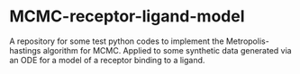 # MCMC-receptor-ligand-model

A repository for some test python codes to implement the Metropolis-hastings algorithm for MCMC. Applied to some synthetic data generated via an ODE for a model of a receptor binding to a ligand.

